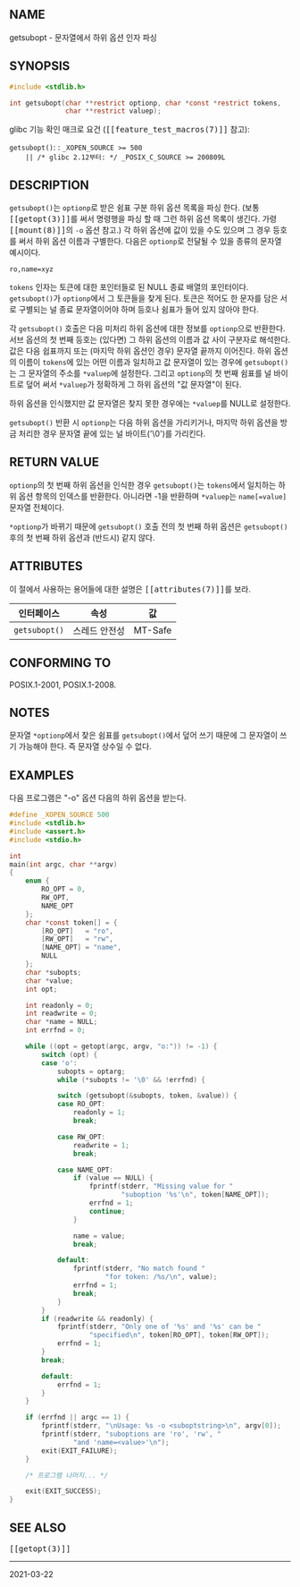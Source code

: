 ## NAME

getsubopt - 문자열에서 하위 옵션 인자 파싱

## SYNOPSIS

```c
#include <stdlib.h>

int getsubopt(char **restrict optionp, char *const *restrict tokens,
              char **restrict valuep);
```

glibc 기능 확인 매크로 요건 (<tt>[[feature_test_macros(7)]]</tt> 참고):

`getsubopt()`:
:   `_XOPEN_SOURCE >= 500`<br>
    `    || /* glibc 2.12부터: */ _POSIX_C_SOURCE >= 200809L`

## DESCRIPTION

`getsubopt()`는 `optionp`로 받은 쉼표 구분 하위 옵션 목록을 파싱 한다. (보통 <tt>[[getopt(3)]]</tt>를 써서 명령행을 파싱 할 때 그런 하위 옵션 목록이 생긴다. 가령 <tt>[[mount(8)]]</tt>의 `-o` 옵션 참고.) 각 하위 옵션에 값이 있을 수도 있으며 그 경우 등호를 써서 하위 옵션 이름과 구별한다. 다음은 `optionp`로 전달될 수 있을 종류의 문자열 예시이다.

```text
ro,name=xyz
```

`tokens` 인자는 토큰에 대한 포인터들로 된 NULL 종료 배열의 포인터이다. `getsubopt()`가 `optionp`에서 그 토큰들을 찾게 된다. 토큰은 적어도 한 문자를 담은 서로 구별되는 널 종료 문자열이어야 하며 등호나 쉼표가 들어 있지 않아야 한다.

각 `getsubopt()` 호출은 다음 미처리 하위 옵션에 대한 정보를 `optionp`으로 반환한다. 서브 옵션의 첫 번째 등호는 (있다면) 그 하위 옵션의 이름과 값 사이 구분자로 해석한다. 값은 다음 쉽표까지 또는 (마지막 하위 옵션인 경우) 문자열 끝까지 이어진다. 하위 옵션의 이름이 `tokens`에 있는 어떤 이름과 일치하고 값 문자열이 있는 경우에 `getsubopt()`는 그 문자열의 주소를 `*valuep`에 설정한다. 그리고 `optionp`의 첫 번째 쉼표를 널 바이트로 덮어 써서 `*valuep`가 정확하게 그 하위 옵션의 "값 문자열"이 된다.

하위 옵션을 인식했지만 값 문자열은 찾지 못한 경우에는 `*valuep`를 NULL로 설정한다.

`getsubopt()` 반환 시 `optionp`는 다음 하위 옵션을 가리키거나, 마지막 하위 옵션을 방금 처리한 경우 문자열 끝에 있는 널 바이트('\0')를 가리킨다.

## RETURN VALUE

`optionp`의 첫 번째 하위 옵션을 인식한 경우 `getsubopt()`는 `tokens`에서 일치하는 하위 옵션 항목의 인덱스를 반환한다. 아니라면 -1을 반환하며 `*valuep`는 `name[=value]` 문자열 전체이다.

`*optionp`가 바뀌기 때문에 `getsubopt()` 호출 전의 첫 번째 하위 옵션은 `getsubopt()` 후의 첫 번째 하위 옵션과 (반드시) 같지 않다.

## ATTRIBUTES

이 절에서 사용하는 용어들에 대한 설명은 <tt>[[attributes(7)]]</tt>를 보라.

| 인터페이스 | 속성 | 값 |
| --- | --- | --- |
| `getsubopt()` | 스레드 안전성 | MT-Safe |

## CONFORMING TO

POSIX.1-2001, POSIX.1-2008.

## NOTES

문자열 `*optionp`에서 찾은 쉼표를 `getsubopt()`에서 덮어 쓰기 때문에 그 문자열이 쓰기 가능해야 한다. 즉 문자열 상수일 수 없다.

## EXAMPLES

다음 프로그램은 "-o" 옵션 다음의 하위 옵션을 받는다.

```c
#define _XOPEN_SOURCE 500
#include <stdlib.h>
#include <assert.h>
#include <stdio.h>

int
main(int argc, char **argv)
{
    enum {
        RO_OPT = 0,
        RW_OPT,
        NAME_OPT
    };
    char *const token[] = {
        [RO_OPT]   = "ro",
        [RW_OPT]   = "rw",
        [NAME_OPT] = "name",
        NULL
    };
    char *subopts;
    char *value;
    int opt;

    int readonly = 0;
    int readwrite = 0;
    char *name = NULL;
    int errfnd = 0;

    while ((opt = getopt(argc, argv, "o:")) != -1) {
        switch (opt) {
        case 'o':
            subopts = optarg;
            while (*subopts != '\0' && !errfnd) {

            switch (getsubopt(&subopts, token, &value)) {
            case RO_OPT:
                readonly = 1;
                break;

            case RW_OPT:
                readwrite = 1;
                break;

            case NAME_OPT:
                if (value == NULL) {
                    fprintf(stderr, "Missing value for "
                            "suboption '%s'\n", token[NAME_OPT]);
                    errfnd = 1;
                    continue;
                }

                name = value;
                break;

            default:
                fprintf(stderr, "No match found "
                        "for token: /%s/\n", value);
                errfnd = 1;
                break;
            }
        }
        if (readwrite && readonly) {
            fprintf(stderr, "Only one of '%s' and '%s' can be "
                    "specified\n", token[RO_OPT], token[RW_OPT]);
            errfnd = 1;
        }
        break;

        default:
            errfnd = 1;
        }
    }

    if (errfnd || argc == 1) {
        fprintf(stderr, "\nUsage: %s -o <suboptstring>\n", argv[0]);
        fprintf(stderr, "suboptions are 'ro', 'rw', "
                "and 'name=<value>'\n");
        exit(EXIT_FAILURE);
    }

    /* 프로그램 나머지... */

    exit(EXIT_SUCCESS);
}
```

## SEE ALSO

<tt>[[getopt(3)]]</tt>

----

2021-03-22
